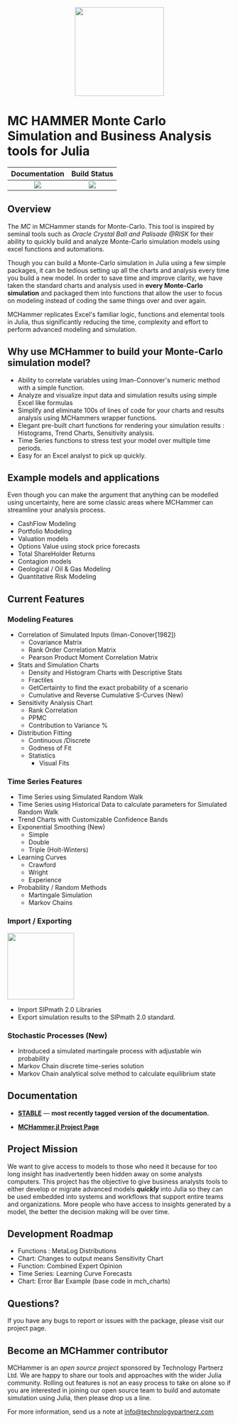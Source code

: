 <p align="center"><img src="logo.png" height="200"></p>

# MC HAMMER Monte Carlo Simulation and Business Analysis tools for Julia

| **Documentation**                                                               | **Build Status**                                                                                |
|:-------------------------------------------------------------------------------:|:-----------------------------------------------------------------------------------------------:|
| [![][docs-dev-img]][docs-dev-url] | [![][travis-img]][travis-url] |


## Overview

The *MC* in MCHammer stands for Monte-Carlo. This tool is inspired by seminal tools such as *Oracle Crystal Ball and Palisade @RISK* for their ability to quickly build and analyze Monte-Carlo simulation models using excel functions and automations.

Though you can build a Monte-Carlo simulation in Julia using a few simple packages, it can be tedious setting up all the charts and analysis every time you build a new model. In order to save time and improve clarity, we have taken the standard charts and analysis used in **every Monte-Carlo simulation** and packaged them into functions that allow the user to focus on modeling instead of coding the same things over and over again.

MCHammer replicates Excel's familiar logic, functions and elemental tools in Julia, thus significantly reducing the time, complexity and effort to perform advanced modeling and simulation.

## Why use MCHammer to build your Monte-Carlo simulation model?
* Ability to correlate variables using Iman-Connover's numeric method with a simple function.
* Analyze and visualize input data and simulation results using simple Excel like formulas
* Simplify and eliminate 100s of lines of code for your charts and results analysis using MCHammers wrapper functions.
* Elegant pre-built chart functions for rendering your simulation results : Histograms, Trend Charts, Sensitivity analysis.
* Time Series functions to stress test your model over multiple time periods.
* Easy for an Excel analyst to pick up quickly.

## Example models and applications
Even though you can make the argument that anything can be modelled using uncertainty, here are some classic areas where MCHammer can streamline your analysis process.
* CashFlow Modeling
* Portfolio Modeling
* Valuation models
* Options Value using stock price forecasts
* Total ShareHolder Returns
* Contagion models
* Geological / Oil & Gas Modeling
* Quantitative Risk Modeling

## Current Features

### Modeling Features
* Correlation of Simulated Inputs (Iman-Conover[1982])
	* Covariance Matrix
	* Rank Order Correlation Matrix
	* Pearson Product Moment Correlation Matrix
* Stats and Simulation Charts
	* Density and Histogram Charts with Descriptive Stats
	* Fractiles
	* GetCertainty to find the exact probability of a scenario
	* Cumulative and Reverse Cumulative S-Curves (New)
* Sensitivity Analysis Chart
	* Rank Correlation
	* PPMC
	* Contribution to Variance %
 * Distribution Fitting
 	* Continuous /Discrete
  	* Godness of Fit
   	* Statistics
    	* Visual Fits	    

### Time Series Features
* Time Series using Simulated Random Walk
* Time Series using Historical Data to calculate parameters for Simulated Random Walk
* Trend Charts with Customizable Confidence Bands
* Exponential Smoothing (New)
	* Simple
	* Double
	* Triple (Holt-Winters)
 * Learning Curves
   	* Crawford
   	* Wright
   	* Experience
* Probability / Random Methods
  	* Martingale Simulation
  	* Markov Chains

### Import / Exporting

<p align="left"><img src="siplogo.png" height="150"></p>

* Import SIPmath 2.0 Libraries
* Export simulation results to the SIPmath 2.0 standard.

### Stochastic Processes (New)
* Introduced a simulated martingale process with adjustable win probability
* Markov Chain discrete time-series solution
* Markov Chain analytical solve method to calculate equilibrium state

## Documentation

- [**STABLE**][docs-stable-url] &mdash; **most recently tagged version of the documentation.**

- [**MCHammer.jl Project Page**][mch_site]

## Project Mission

We want to give access to models to those who need it because for too long insight has inadvertently been hidden away on some analysts computers. This project has the objective to give business analysts tools to either develop or migrate advanced models ***quickly*** into Julia so they can be used embedded into systems and workflows that support entire teams and organizations. More people who have access to insights generated by a model, the better the decision making will be over time.

## Development Roadmap
* Functions : MetaLog Distributions
* Chart: Changes to output means Sensitivity Chart
* Function: Combined Expert Opinion
* Time Series: Learning Curve Forecasts
* Chart: Error Bar Example (base code in mch_charts)

## Questions?
If you have any bugs to report or issues with the package, please visit our project page.

## Become an MCHammer contributor
MCHammer is an *open source project* sponsored by Technology Partnerz Ltd. We are happy to share our tools and approaches with the wider Julia community. Rolling out features is not an easy process to take on alone so if you are interested in joining our open source team to build and automate simulation using Julia, then please drop us a line.

For more information, send us a note at info@technologypartnerz.com




[docs-dev-img]: https://img.shields.io/badge/docs-dev-blue.svg
[docs-dev-url]: https://etorkia.github.io/MCHammer.jl/dev/

[docs-stable-img]: https://img.shields.io/badge/docs-stable-blue.svg
[docs-stable-url]: http://www.technologypartnerz.com/mch_docs

[travis-img]: https://travis-ci.com/etorkia/MCHammer.jl.svg?branch=master
[travis-url]: https://travis-ci.com/etorkia/MCHammer.jl

[siplogo]: https://github.com/etorkia/MCHammer.jl/tree/master/docs/src/assets/siplogo.png "SIPMath 2.0 Certified"
[mch_logo]: https://github.com/etorkia/MCHammer.jl/tree/master/docs/src/assets/logo.png "MCHammer : MCS in Julia"


[mch_site]: https://www.crystalballservices.com/MCHammerjl "Official MCHammer.jl Project Page"
